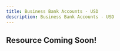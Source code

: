 ```yaml
---
title: Business Bank Accounts - USD
description: Business Bank Accounts - USD
---
```

## Resource Coming Soon!
